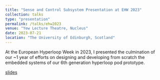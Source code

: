 ```yaml
---
title: "Sense and Control Subsystem Presentation at EHW 2023"
collection: talks
type: "presentation"
permalink: /talks/ehw2023
venue: "Yew Lecture Theatre, Nucleus"
date: 2023-07-21
location: "The University of Edinburgh, Scotland"
---
```


At the European Hyperloop Week in 2023, I presented the culmination of our ~1 year of efforts on designing and developing from scratch the embedded systems of our 6th generation hyperloop pod prototype.

[slides](http://aditya2331.github.io/files/ehw23_tempslides.pdf)
